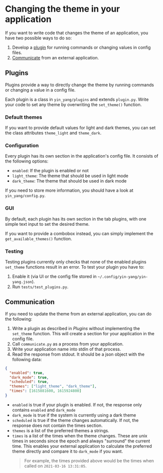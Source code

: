 # Changing the theme in your application

If you want to write code that changes the theme of an application,
you have two possible ways to do so:

1. Develop a [plugin](#Plugins) for running commands or changing values in config files.
2. [Communicate](#Communication) from an external application.


## Plugins

Plugins provide a way to directly change the theme by running commands or
changing a value in a config file.

Each plugin is a class in `yin_yang/plugins` and extends `plugin.py`.
Write your code to set any theme by overwriting the `set_theme()` function.


### Default themes

If you want to provide default values for light and dark themes,
you can set the class attributes `theme_light` and `theme_dark`.


### Configuration

Every plugin has its own section in the application's config file.
It consists of the following options:
- `enabled`: If the plugin is enabled or not
- `light_theme`: The theme that should be used in light mode
- `dark_theme`: The theme that should be used in dark mode

If you need to store more information, you should have a look at `yin_yang/config.py`.


### GUI

By default, each plugin has its own section in the tab plugins,
with one simple text input to set the desired theme.

If you want to provide a combobox instead, you can simply implement the `get_available_themes()` function.


### Testing

Testing plugins currently only checks that none of the enabled plugins `set_theme` functions
result in an error.
To test your plugin you have to:
1. Enable it (via UI or the config file stored in `~/.config/yin-yang/yin-yang.json`).
2. Run `tests/test_plugins.py`.


## Communication

If you need to update the theme from an external application, you can do the following:

1. Write a plugin as described in _Plugins_ without implementing the `set_theme` function.
   This will create a section for your application in the config file.
1. Call `communicate.py` as a process from your application.
2. Write your application name into stdin of that process.
3. Read the response from stdout. It should be a json object with the following data:
```json
{
  "enabled": true,
  "dark_mode": true,
  "scheduled": true,
  "themes": ["light_theme", "dark_theme"],
  "times": [1615881600, 1615924800]
} 
```
- `enabled` is true if your plugin is enabled.
  If not, the response only contains `enabled` and `dark_mode`
- `dark_mode` is true if the system is currently using a dark theme
- `scheduled` is true if the theme changes automatically.
  If not, the response does not contain the times section.
- `themes` is a list of the preferred themes a strings.
- `times` is a list of the times when the theme changes.
  These are unix times in seconds since the epoch and always "surround" the current time.
  This enables your external application to calculate the preferred theme directly and
  compare it to `dark_mode` if you want.
  > For example, the times provided above would be the times when called on `2021-03-16 13:31:05`.